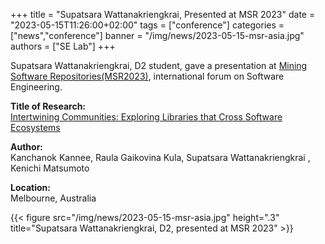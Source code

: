 +++
title = "Supatsara Wattanakriengkrai, Presented at MSR 2023"
date = "2023-05-15T11:26:00+02:00"
tags = ["conference"]
categories = ["news","conference"]
banner = "/img/news/2023-05-15-msr-asia.jpg"
authors = ["SE Lab"]
+++

Supatsara Wattanakriengkrai, D2 student, gave a presentation at [Mining Software Repositories(MSR2023)](https://conf.researchr.org/home/msr-2023), international forum on Software Engineering.

**Title of Research:**  
[Intertwining Communities: Exploring Libraries that Cross Software Ecosystems](http://arxiv.org/abs/2303.09177)

**Author:**  
Kanchanok Kannee, Raula Gaikovina Kula, Supatsara Wattanakriengkrai , Kenichi Matsumoto

**Location:** <br>
Melbourne, Australia

{{< figure src="/img/news/2023-05-15-msr-asia.jpg" height=".3" title="Supatsara Wattanakriengkrai, D2, presented at MSR 2023" >}}


